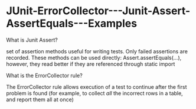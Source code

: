 # JUnit-ErrorCollector---Junit-Assert-AssertEquals---Examples
What is Junit Assert?  

set of assertion methods useful for writing tests. Only failed assertions are recorded. These methods can be used directly: Assert.assertEquals(...), however, they read better if they are referenced through static import

What is the ErrorCollector rule?

The ErrorCollector rule allows execution of a test to continue after the first problem is found (for example, to collect _all_ the incorrect rows in a table, and report them all at once)
